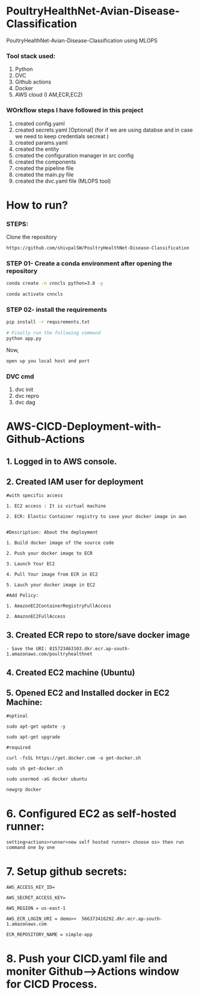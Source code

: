 # PoultryHealthNet-Avian-Disease-Classification
PoultryHealthNet-Avian-Disease-Classification using MLOPS 

### Tool stack used:
1. Python
2. DVC 
3. Github actions 
4. Docker
5. AWS cloud (I AM,ECR,EC2)

### WOrkflow steps I have followed in this project
1. created config.yaml
2. created secrets.yaml [Optional] (for if we are using databse and in case we need to keep credentials secreat )
3. created params.yaml
4. created the entity
5. created the configuration manager in src config
6. created the components
7. created the pipeline file
8. created the main.py file
9. created the dvc.yaml file (MLOPS tool)

# How to run?
### STEPS:

Clone the repository

```bash
https://github.com/shivpalSW/PoultryHealthNet-Disease-Classification
```
### STEP 01- Create a conda environment after opening the repository

```bash
conda create -n cnncls python=3.8 -y
```

```bash
conda activate cnncls
```


### STEP 02- install the requirements
```bash
pip install -r requirements.txt
```


```bash
# Finally run the following command
python app.py
```

Now,
```bash
open up you local host and port
```


### DVC cmd

1. dvc init
2. dvc repro
3. dvc dag


# AWS-CICD-Deployment-with-Github-Actions

## 1. Logged in to AWS console.

## 2. Created IAM user for deployment

	#with specific access

	1. EC2 access : It is virtual machine

	2. ECR: Elastic Container registry to save your docker image in aws


	#Description: About the deployment

	1. Build docker image of the source code

	2. Push your docker image to ECR

	3. Launch Your EC2 

	4. Pull Your image from ECR in EC2

	5. Lauch your docker image in EC2

	#Add Policy:

	1. AmazonEC2ContainerRegistryFullAccess

	2. AmazonEC2FullAccess

	
## 3. Created ECR repo to store/save docker image
    - Save the URI: 815723463103.dkr.ecr.ap-south-1.amazonaws.com/poultryhealthnet

	
## 4. Created EC2 machine (Ubuntu) 

## 5. Opened EC2 and Installed docker in EC2 Machine:
	
	
	#optinal

	sudo apt-get update -y

	sudo apt-get upgrade
	
	#required

	curl -fsSL https://get.docker.com -o get-docker.sh

	sudo sh get-docker.sh

	sudo usermod -aG docker ubuntu

	newgrp docker
	
# 6. Configured EC2 as self-hosted runner:
    setting>actions>runner>new self hosted runner> choose os> then run command one by one


# 7. Setup github secrets:

    AWS_ACCESS_KEY_ID=

    AWS_SECRET_ACCESS_KEY=

    AWS_REGION = us-east-1

    AWS_ECR_LOGIN_URI = demo>>  566373416292.dkr.ecr.ap-south-1.amazonaws.com

    ECR_REPOSITORY_NAME = simple-app


# 8. Push your CICD.yaml file and moniter Github-->Actions window for CICD Process.